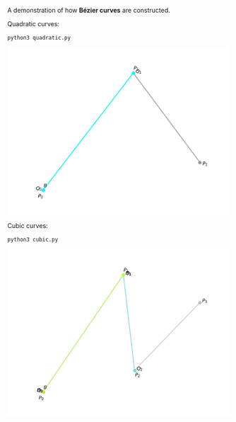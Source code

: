 A demonstration of how **Bézier curves** are constructed.

Quadratic curves:

    python3 quadratic.py
    
![Bézier curve animation](quadratic.gif) 


Cubic curves:
    
    python3 cubic.py
![Bézier curve animation](cubic.gif) 

